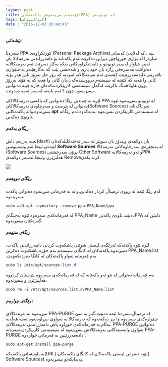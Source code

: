 ```yaml
---
layout: post
title: چۆنیەتی سڕینەوەی پاکەتەکان(PPA) لە ئوبونتو
tags: [گنو/لینوکس]
date : "2016-12-03 05:40:45"
---
```


##### پێشەکی:

سەرەتا PPA کورتکراوەی (Personal Package Archive)ـیە ، کە لەلایەن کەسانی شارەزا لە بواری جورواجۆر دیزاین دەکرێت.ئەم پاکەتانە بۆ دامەزراندنی نەرمەکالا یان ئەپی جیاواز لەسەر ئوبونتو و دابەشکراوەکانی دیکە بەکار دەبرێت.ئەم نەرمەکالانە دەتوانێت مەسرەفی ڕاژە یان خود یاری و شەخسی بێت کە بەکارهێنەر بە شێوازی نافەرمی دایدەمەزرێنێت.کێشەی ئەم نەرمەکالانە ئەوەیە کە زۆر جار بەرۆژ نابن هەر بۆیە کاتی وا هەیە کە کێشە لە سیستەم درووستدەکەن.یان کاتی وا هەیە کە بە هۆی بەڕۆژ بوون هاوئاهەنگ ناکرێت لەگەڵ سیستەمی کارپێکردنەکەمان.چارە چییە دەتوانین بیسڕینەوە.چۆن ؟ ئەم بابەتە لەسەر ئەمە دەدوێت.

لێرە بە چەندین رێگا دەتوانین کە پاکەتی نەرمەکالاکان PPA لە ئوبونتو بسڕینەوە.ئێوە دەتوانن لە پێرست و سەرچاوەی نەرمەکالاکان(Software Sources) ئەو پاکەتانە بسڕنەوە.واتە پاکەتەکانی **apt** لە سیستەمی کارپێکردن بسڕنەوە .بەیەکەوە ئەم رێگانە تاوتوێ دەکەین.

##### ریگای یەکەم

بچنە پەڕەی داش(dash) یان دوکمەی ویندۆز یان سوپێر لە سەر تەختەکلیلەکەتان لێبدەن.ئینجا ئەم وشەبنوسن **Software Sources** لە پەنجێرەی سەرچاوەکانی نەرمەکالا (Software Sources) بڕۆن سەرخشتی  Other Software و ئەو نەرمەکالانەPPA هەڵبژێرن وئینجا لەسەر دوکمەی Removeکرتە بکەن.

![](/gnulinux/images/00009.jpeg)

##### رێگای دووهەم:

لەم رێگا ئێمە لە ڕووی ترمیناڵ کردار دەکەین.واتە بە فەرمانی سڕینەوە دەتوانی پاکەت بسڕینەوە.

```shell
sudo add-apt-repository –remove ppa:PPA_Name/ppa
```

لە فەرمانەکەی سەرەوە ئێوە بەجیگای PPA_Name دەبێت ناوەی پاکەتیPPA  دابنێن کە گەرەکتان بیسڕنەوە.

##### ریگای سێهەم

لێرە ئێوە پاکەتەکە لەرێگەی لیستی شوێنی پاشکەوت کردنی دامەزراندنی پاکەت، دسڕنەوە.پاکەتەکان لە کانگای سیستەم بەم جۆرە پاشکەوت دەکرێن PPA_Name.list .بەم فەرمانە تەواو پاکەتەکان لە کانگا دەردەکەوەن .

```powershell
sudo ls /etc/apt/sources.list.d
```

بەم فەرمانە دەتوانن لە نێو ئەو پاکەتانە کە لە فەرمانەکەی سەرەوە پێرستان کردووە هەڵیبژێرن و بیسڕنەوە.

```shell
sudo rm -i /etc/apt/sources.list.d/PPA_Name.list
```

##### رێگای چوارەم :

سڕینەوە بە نەرمەکالای PPA-PURGE  لە ترمیناڵ.سەرەتا ئێمە دەبێت.گەر بە سێ شێوازەکەی سەرەوە وا بیر دەکەنەوە کە نەرمەکالا بە تەواوی سڕاوەتەوە ئەمە هەڵەیە .بەڵام بە فەرمانەکەی خوراوە پاش دامەزراندنی نەرمەکالای PPA-PURGE دەتوانین تەواوی وابەستەگانی نەرمەکالاش بسڕینەوە لە سیستەمی کارپیکردن.سەرەتە PPA-PURGE دادەمەزرێنین بە فەرمانی خوارەوە :

```shell
sudo apt-get install ppa-purge
```

بە ناونیشانی پاکەتەکە(URL) ئێوە دەتوانن لیستی پاکەتەکان لە کانگای پاکەتەکان( Software Sources) پەیدابکەنو بیسڕنەوە.